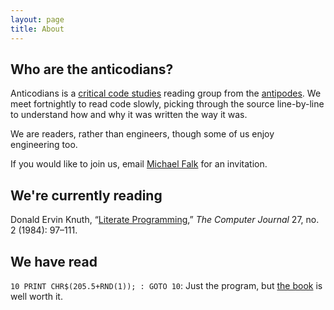 ```yaml
---
layout: page
title: About
---
```


## Who are the anticodians?

Anticodians is a [critical code studies](https://criticalcodestudies.com/) reading group from the [antipodes](https://en.wikipedia.org/wiki/Antipodes). We meet fortnightly to read code slowly, picking through the source line-by-line to understand how and why it was written the way it was.

We are readers, rather than engineers, though some of us enjoy engineering too.

If you would like to join us, email [Michael Falk](mailto:%6D%69%63%68%61%65%6C.%66%61%6C%6B@%75%6E%69%6D%65%6C%62.%65%64%75.%61%75) for an invitation.

## We're currently reading

Donald Ervin Knuth, “[Literate Programming](https://academic.oup.com/comjnl/article-pdf/27/2/97/981657/270097.pdf),” *The Computer Journal* 27, no. 2 (1984): 97–111.

## We have read

`10 PRINT CHR$(205.5+RND(1)); : GOTO 10`: Just the program, but [the book](https://10print.org) is well worth it.


